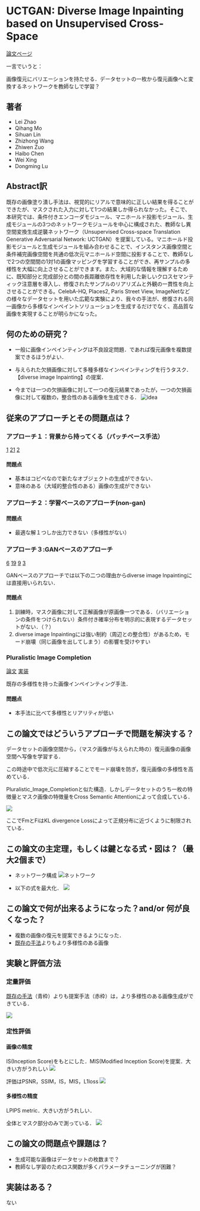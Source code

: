 # UCTGAN: Diverse Image Inpainting based on Unsupervised Cross-Space

[論文ページ](https://openaccess.thecvf.com/content_CVPR_2020/html/Zhao_UCTGAN_Diverse_Image_Inpainting_Based_on_Unsupervised_Cross-Space_Translation_CVPR_2020_paper.html)  


一言でいうと：

画像復元にバリエーションを持たせる．データセットの一枚から復元画像へと変換するネットワークを教師なしで学習？


## 著者
- Lei Zhao
- Qihang Mo
- Sihuan Lin
- Zhizhong Wang
- Zhiwen Zuo
- Haibo Chen
- Wei Xing
- Dongming Lu

## Abstract訳

既存の画像塗り潰し手法は、視覚的にリアルで意味的に正しい結果を得ることができたが、マスクされた入力に対して1つの結果しか得られなかった。そこで、本研究では、条件付きエンコーダモジュール、マニホールド投影モジュール、生成モジュールの3つのネットワークモジュールを中心に構成された、教師なし異空間変換生成逆襲ネットワーク（Unsupervised Cross-space Translation Generative Adversarial Network: UCTGAN）を提案している。マニホールド投影モジュールと生成モジュールを組み合わせることで、インスタンス画像空間と条件補完画像空間を共通の低次元マニホールド空間に投影することで、教師なしで2つの空間間の1対1の画像マッピングを学習することができ、再サンプルの多様性を大幅に向上させることができます。また、大域的な情報を理解するために、既知部分と完成部分との間の長距離依存性を利用した新しいクロスセマンティック注意層を導入し、修復されたサンプルのリアリズムと外観の一貫性を向上させることができる。CelebA-HQ, Places2, Paris Street View, ImageNetなどの様々なデータセットを用いた広範な実験により、我々の手法が、修復される同一画像から多様なインペイントソリューションを生成するだけでなく、高品質な画像を実現することが明らかになった。

## 何のための研究？
* 一般に画像インペインティングは不良設定問題．であれば復元画像を複数提案できるほうがよい．

* 与えられた欠損画像に対して多種多様なインペインティングを行うタスク．【diverse image Inpainting】の提案．

* 今までは一つの欠損画像に対して一つの復元結果であったが，一つの欠損画像に対して複数の，整合性のある画像を生成できる．
![idea](https://i.gyazo.com/71f36b76a3605c359b05df53ab970ddf.png)

## 従来のアプローチとその問題点は？

### アプローチ１：背景から持ってくる（パッチベース手法）
[1](https://gfx.cs.princeton.edu/pubs/Barnes_2009_PAR/)
[21](http://www.olivier-augereau.com/docs/2004JGraphToolsTelea.pdf)
[2](https://www.math.ucla.edu/~lvese/PAPERS/01217265.pdf)


#### 問題点
* 基本はコピペなので新たなオブジェクトの生成ができない．
* 意味のある（大域的整合性のある）画像の生成ができない

### アプローチ２：学習ベースのアプローチ(non-gan)

#### 問題点
* 最適な解１つしか出力できない（多様性がない）

### アプローチ３:GANベースのアプローチ

[6](https://papers.nips.cc/paper/2014/hash/5ca3e9b122f61f8f06494c97b1afccf3-Abstract.html)
[19](https://papers.nips.cc/paper/2015/hash/8d55a249e6baa5c06772297520da2051-Abstract.html)
[9](https://arxiv.org/abs/1710.10196)
[3](https://arxiv.org/abs/1809.11096)

GANベースのアプローチでは以下の二つの理由からdiverse image Inpaintingには直接用いられない．

#### 問題点
1. 訓練時，マスク画像に対して正解画像が原画像一つである．（バリエーションの条件をつけられない）条件付き確率分布を明示的に表現するデータセットがない．（？）
2. diverse image Inpaintingには強い制約（周辺との整合性）があるため，モード崩壊（同じ画像を出してしまう）の影響を受けやすい


### Pluralistic Image Completion
[論文](https://arxiv.org/abs/1903.04227)
[実装](https://github.com/lyndonzheng/Pluralistic-Inpainting)


既存の多様性を持った画像インペインティング手法．

#### 問題点
* 本手法に比べて多様性とリアリティが低い

## この論文ではどういうアプローチで問題を解決する？
データセットの画像空間から，（マスク画像が与えられた時の）復元画像の画像空間へ写像を学習する．

この時途中で低次元に圧縮することでモード崩壊を防ぎ，復元画像の多様性を高めている．

Pluralistic_Image_Completionと似た構造．しかしデータセットのうち一枚の特徴量とマスク画像の特徴量をCross Semantic Attentionによって合成している．

![](https://i.gyazo.com/68171287f7fb2e142ebcd55800407107.png)

ここでFmとFiはKL divergence Lossによって正規分布に近づくように制限されている．

## この論文の主定理，もしくは鍵となる式・図は？（最大2個まで）

* ネットワーク構成
![ネットワーク](https://i.gyazo.com/44dfea2d35da13e13b3f88469065c2ea.png)

* 以下の式を最大化．
![](https://i.gyazo.com/89869bcf0594aea5b4c11896dd97bc95.png)


## この論文で何が出来るようになった？and/or 何が良くなった？　
* 複数の画像の復元を提案できるようになった．
* [既存の手法](https://arxiv.org/abs/1903.04227)よりもより多様性のある画像


## 実験と評価方法

### 定量評価
[既存の手法](https://arxiv.org/abs/1903.04227)（青枠）よりも提案手法（赤枠）は，より多様性のある画像生成ができている．

![](https://i.gyazo.com/5698a3ba332232602c6ced77da7e34b9.png)

### 定性評価
#### 画像の精度
IS(Inception Score)をもとにした．MIS(Modified Inception Score)を提案．大きい方がうれしい
![](https://i.gyazo.com/615151f909f8a6e80bb60f8549c7e8c6.png)

評価はPSNR，SSIM，IS，MIS，L1loss
![](https://i.gyazo.com/8191a48c20685de8b0a1f017742773af.png)

#### 多様性の精度
LPIPS metric．大きい方がうれしい．

全体とマスク部分のみで測っている．
![](https://i.gyazo.com/c6ab8dceab1ff04df48edc285732fbe4.png)

## この論文の問題点や課題は？
* 生成可能な画像はデータセットの枚数まで？
* 教師なし学習のためロス関数が多くパラメータチューニングが困難？


## 実装はある？
ない